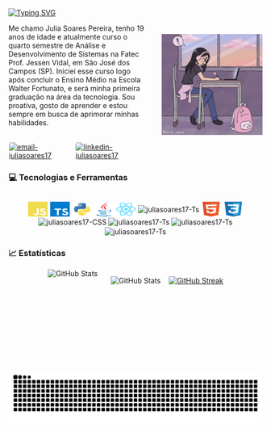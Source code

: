 <div class="main-container" style="display: flex; flex-direction: row; align-items: center; gap: 2rem; justify-content: center;">

  <!-- Coluna de texto + badges -->
  <div class="text-column" style="flex: 1 1 400px; display: flex; flex-direction: column; gap: 0.5rem; align-items: flex-start; text-align: left;">
    
  <!-- Typing SVG e parágrafo -->
  <div>
    <a href="https://git.io/typing-svg">
      <img src="https://readme-typing-svg.herokuapp.com?font=Fira+Code&weight=600&pause=1000&color=FF6E96&center=true&width=435&lines=Ol%C3%A1%2C+sou+Julia+Pereira!%F0%9F%91%8B" alt="Typing SVG" />
      </a>
      <p>Me chamo Julia Soares Pereira, tenho 19 anos de idade e atualmente curso o quarto semestre de Análise e Desenvolvimento de Sistemas na Fatec Prof. Jessen Vidal, em São José dos Campos (SP). Iniciei esse curso logo após concluir o Ensino Médio na Escola Walter Fortunato, e será minha primeira graduação na área da tecnologia. Sou proativa, gosto de aprender e estou sempre em busca de aprimorar minhas habilidades.</p>
    </div>

  <!-- Badges -->
  <div class="badges" style="display: flex; gap: 0.4rem; margin-top: 0.5rem;">
      <a href="mailto:juliapereira1448@gmail.com" target="_blank">
        <img alt="email-juliasoares17" style="border-radius: 0.3rem; border: solid white 0.1rem;" src="https://img.shields.io/badge/✉️%20Email-282A36?style=for-the-badge&logo=microsoft-outlook&logoColor=F26B9C"/>
      </a>

  <a href="https://www.linkedin.com/in/julia-soares-pereira-9ab79830b" target="_blank">
    <img alt="linkedin-juliasoares17" style="border-radius: 0.3rem; border: solid white 0.1rem;" src="https://img.shields.io/badge/🔗%20LinkedIn-282A36?style=for-the-badge&logo=linkedin&logoColor=F26B9C"/>
      </a>
    </div>

  </div>

  <!-- Coluna do GIF -->
  <div class="gif-column" style="flex: 0 0 200px; display: flex; justify-content: center; align-items: center;">
    <img src="assets/gif_github.gif" alt="gif-juliasoares17" style="max-height: 200px; width: auto; object-fit: contain;" />
  </div>

</div>

<!-- Linguagens e ferramentas -->
### 💻 Tecnologias e Ferramentas
<div style="display: inline-block; text-align: center; margin-top: 1rem;">
  <img align="center" alt="juliasoares17-Js" height="30" width="40" src="https://raw.githubusercontent.com/devicons/devicon/master/icons/javascript/javascript-plain.svg">
  <img align="center" alt="juliasoares17-Ts" height="30" width="40" src="https://raw.githubusercontent.com/devicons/devicon/master/icons/typescript/typescript-plain.svg">
  <img align="center" alt="juliasoares17-Python" height="30" width="40" src="https://raw.githubusercontent.com/devicons/devicon/master/icons/python/python-original.svg">
  <img align="center" alt="juliasoares17-Python" height="30" width="40" src="https://raw.githubusercontent.com/devicons/devicon/master/icons/java/java-original.svg">
  <img align="center" alt="juliasoares17-React" height="30" width="40" src="https://raw.githubusercontent.com/devicons/devicon/master/icons/react/react-original.svg">
  <img align="center" alt="juliasoares17-Ts" height="30" width="40" src="https://cdn.jsdelivr.net/gh/devicons/devicon@latest/icons/mysql/mysql-original.svg">
  <img align="center" alt="juliasoares17-HTML" height="30" width="40" src="https://raw.githubusercontent.com/devicons/devicon/master/icons/html5/html5-original.svg">
  <img align="center" alt="juliasoares17-CSS" height="30" width="40" src="https://raw.githubusercontent.com/devicons/devicon/master/icons/css3/css3-original.svg">
  <img align="center" alt="juliasoares17-CSS" height="30" width="40" src="https://cdn.jsdelivr.net/gh/devicons/devicon@latest/icons/tailwindcss/tailwindcss-original.svg">
  <img align="center" alt="juliasoares17-Ts" height="30" width="40" src="https://cdn.jsdelivr.net/gh/devicons/devicon@latest/icons/wordpress/wordpress-plain.svg">
  <img align="center" alt="juliasoares17-Ts" height="30" width="40" src="https://cdn.jsdelivr.net/gh/devicons/devicon@latest/icons/figma/figma-original.svg">
  <img align="center" alt="juliasoares17-Ts" height="30" width="40" src="https://cdn.jsdelivr.net/gh/devicons/devicon@latest/icons/vscode/vscode-original.svg">
  
</div>

<!-- Estatísticas -->
### 📈 Estatísticas
<div style="display: flex; flex-wrap: wrap; justify-content: center; gap: 1rem; margin-top: 1rem;">
  <img 
    alt="GitHub Stats" 
    height="200" 
    style="padding-right: 10px;" 
    src="https://github-readme-stats.vercel.app/api?username=juliasoares17&show_icons=truecount_private=true&rank_icon=github&theme=dracula&include_all_commits=true&locale=pt-br" 
  />

  <img  
    alt="GitHub Stats" 
    height="200" 
    src="https://github-readme-stats.vercel.app/api/top-langs/?username=juliasoares17&theme=dracula&layout=compact&custom_title=Tecnologias&langs_count=9" 
  />

  <a href="https://git.io/streak-stats"><img height="200" src="https://github-readme-streak-stats.herokuapp.com?user=juliasoares17&theme=dracula&locale=pt_BR&card_width=250&hide_current_streak=true&hide_longest_streak=true" alt="GitHub Streak" /></a>
</div>

<picture align="center">
  <source media="(prefers-color-scheme: dark)" srcset="https://raw.githubusercontent.com/juliasoares17/juliasoares17/output/github-contribution-grid-snake-dark.svg">
  <source media="(prefers-color-scheme: light)" srcset="https://raw.githubusercontent.com/juliasoares17/juliasoares17/output/github-contribution-grid-snake-dark.svg">
  <img align="center" alt="github contribution grid snake animation" src="https://raw.githubusercontent.com/juliasoares17/juliasoares17/output/github-contribution-grid-snake.svg">
</picture>




<!--
**juliasoares17/juliasoares17** is a ✨ _special_ ✨ repository because its `README.md` (this file) appears on your GitHub profile.

Here are some ideas to get you started:

- 🔭 I’m currently working on ...
- 🌱 I’m currently learning ...
- 👯 I’m looking to collaborate on ...
- 🤔 I’m looking for help with ...
- 💬 Ask me about ...
- 📫 How to reach me: ...
- 😄 Pronouns: ...
- ⚡ Fun fact: ...
-->
